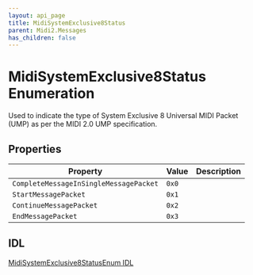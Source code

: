 ```yaml
---
layout: api_page
title: MidiSystemExclusive8Status
parent: Midi2.Messages
has_children: false
---
```


# MidiSystemExclusive8Status Enumeration

Used to indicate the type of System Exclusive 8 Universal MIDI Packet (UMP) as per the MIDI 2.0 UMP specification.

## Properties

| Property | Value | Description |
| -------- | ------- | ------ |
| `CompleteMessageInSingleMessagePacket` | `0x0` |  |
| `StartMessagePacket` | `0x1` |  |
| `ContinueMessagePacket` | `0x2` |  |
| `EndMessagePacket` | `0x3` |  |

## IDL

[MidiSystemExclusive8StatusEnum IDL](https://github.com/microsoft/MIDI/blob/main/src/app-sdk/winrt-messages/MidiSystemExclusive8StatusEnum.idl)
